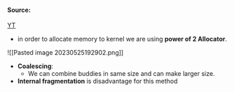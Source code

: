 #### Source:
[YT](https://www.youtube.com/watch?v=j9sOpKm5goQ&list=PLXj4XH7LcRfDrdQuJTHIPmKMpa7eYVaPm&index=74)

* in order to allocate memory to kernel we are using **power of 2 Allocator**.


![[Pasted image 20230525192902.png]]



* **Coalescing**:
	* We can combine buddies in same size and can make larger size.
* **Internal fragmentation** is disadvantage for this method
